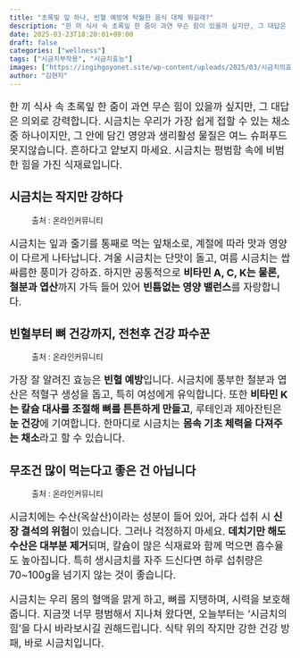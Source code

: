 ```yaml
---
title: "초록빛 잎 하나, 빈혈 예방에 탁월한 음식 대체 뭐길래?"
description: "한 끼 식사 속 초록잎 한 줌이 과연 무슨 힘이 있을까 싶지만, 그 대답은 의외로 강력합니다. 시금치는 우리가 가장 쉽게 접할 수 있는 채소 중 하나이지만, 그 안에 담긴 영양과 생리활성 물질은 여느 슈퍼푸드 못지않습니다. 흔하다고 얕보지 마세요. 시금치는 평범함 속에"
date: 2025-03-23T18:20:01+09:00
draft: false
categories: ["wellness"]
tags: ["시금치부작용", "시금치효능"]
images: ["https://ingihgoyonet.site/wp-content/uploads/2025/03/시금치의효능-1024x683.jpg", "https://ingihgoyonet.site/wp-content/uploads/2025/03/시금치의-뛰어난-효능-1024x683.jpg", "https://ingihgoyonet.site/wp-content/uploads/2025/03/시금치요리-1024x683.jpg"]
author: "김현지"
---
```


<p style="font-size:18px">한 끼 식사 속 초록잎 한 줌이 과연 무슨 힘이 있을까 싶지만, 그 대답은 의외로 강력합니다. 시금치는 우리가 가장 쉽게 접할 수 있는 채소 중 하나이지만, 그 안에 담긴 영양과 생리활성 물질은 여느 슈퍼푸드 못지않습니다. 흔하다고 얕보지 마세요. 시금치는 평범함 속에 비범한 힘을 가진 식재료입니다.</p> <h2 >시금치는 작지만 강하다</h2> <figure ><img src="https://ingihgoyonet.site/wp-content/uploads/2025/03/시금치의효능-1024x683.jpg" alt="" style="aspect-ratio:16/9;object-fit:cover"/><figcaption >출처 : 온라인커뮤니티</figcaption></figure> <p style="font-size:18px">시금치는 잎과 줄기를 통째로 먹는 잎채소로, 계절에 따라 맛과 영양이 다르게 나타납니다. 겨울 시금치는 단맛이 돌고, 여름 시금치는 쌉싸름한 풍미가 강하죠. 하지만 공통적으로 <strong>비타민 A, C, K는 물론, 철분과 엽산</strong>까지 가득 들어 있어 <strong>빈틈없는 영양 밸런스</strong>를 자랑합니다.</p> <h2 >빈혈부터 뼈 건강까지, 전천후 건강 파수꾼</h2> <figure ><img src="https://ingihgoyonet.site/wp-content/uploads/2025/03/시금치의-뛰어난-효능-1024x683.jpg" alt="" style="aspect-ratio:16/9;object-fit:cover"/><figcaption >출처 : 온라인커뮤니티</figcaption></figure> <p style="font-size:18px">가장 잘 알려진 효능은 <strong>빈혈 예방</strong>입니다. 시금치에 풍부한 철분과 엽산은 적혈구 생성을 돕고, 특히 여성에게 유익합니다. 또한 <strong>비타민 K는 칼슘 대사를 조절해 뼈를 튼튼하게 만들고</strong>, 루테인과 제아잔틴은 <strong>눈 건강</strong>에 기여합니다. 한마디로 시금치는 <strong>몸속 기초 체력을 다져주는 채소</strong>라고 할 수 있습니다.</p> <h2 >무조건 많이 먹는다고 좋은 건 아닙니다</h2> <figure ><img src="https://ingihgoyonet.site/wp-content/uploads/2025/03/시금치요리-1024x683.jpg" alt="" style="aspect-ratio:16/9;object-fit:cover"/><figcaption >출처 : 온라인커뮤니티</figcaption></figure> <p style="font-size:18px">시금치에는 수산(옥살산)이라는 성분이 들어 있어, 과다 섭취 시 <strong>신장 결석의 위험</strong>이 있습니다. 그러나 걱정하지 마세요. <strong>데치기만 해도 수산은 대부분 제거</strong>되며, 칼슘이 많은 식재료와 함께 먹으면 흡수율도 높아집니다. 특히 생시금치를 자주 드신다면 하루 섭취량은 70~100g을 넘기지 않는 것이 좋습니다.</p> <p style="font-size:18px">시금치는 우리 몸의 혈액을 맑게 하고, 뼈를 지탱하며, 시력을 보호해줍니다. 지금껏 너무 평범해서 지나쳐 왔다면, 오늘부터는 ‘시금치의 힘’을 다시 바라보시길 권해드립니다. 식탁 위의 작지만 강한 건강 방패, 바로 시금치입니다.</p>